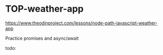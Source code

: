 # TOP-weather-app

https://www.theodinproject.com/lessons/node-path-javascript-weather-app

Practice promises and async/await

todo:

<!--
    - You should be able to search for a specific location
    - toggle displaying the data in Fahrenheit or Celsius
    - You should change the look of the page based on the data
        -  maybe by changing the color of the background or by adding images that describe the weather. (You could even use the Giphy API to find appropriate weather-related gifs and display them).
    - use promises or async/await
    - Write the functions that process the JSON data
        -  return an object with only the data you require for your app.
    - Set up a form that will let users input their location and will fetch the weather info
    - Optional: add a ‘loading’ component that displays from the time the form is submitted until the information comes back from the API. Use DevTools to test for low-end devices.
 -->
